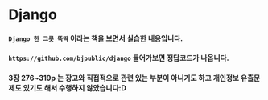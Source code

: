 # Django

#### `Django 한 그릇 뚝딱` 이라는 책을 보면서 실습한 내용입니다.
#### `https://github.com/bjpublic/django` 들어가보면 정답코드가 나옵니다.
#### 3장 276~319p 는 장고와 직접적으로 관련 있는 부분이 아니기도 하고 개인정보 유출문제도 있기도 해서 수행하지 않았습니다:D
